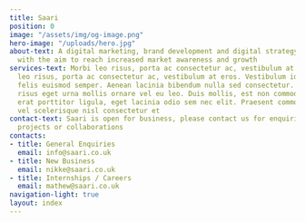 ```yaml
---
title: Saari
position: 0
image: "/assets/img/og-image.png"
hero-image: "/uploads/hero.jpg"
about-text: A digital marketing, brand development and digital strategy consultancy,
  with the aim to reach increased market awareness and growth
services-text: Morbi leo risus, porta ac consectetur ac, vestibulum at eros. Morbi
  leo risus, porta ac consectetur ac, vestibulum at eros. Vestibulum id ligula porta
  felis euismod semper. Aenean lacinia bibendum nulla sed consectetur. Nullam quis
  risus eget urna mollis ornare vel eu leo. Duis mollis, est non commodo luctus, nisi
  erat porttitor ligula, eget lacinia odio sem nec elit. Praesent commodo cursus magna,
  vel scelerisque nisl consectetur et
contact-text: Saari is open for business, please contact us for enquiries, to discuss
  projects or collaborations
contacts:
- title: General Enquiries
  email: info@saari.co.uk
- title: New Business
  email: nikke@saari.co.uk
- title: Internships / Careers
  email: mathew@saari.co.uk
navigation-light: true
layout: index
---
```


